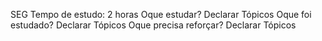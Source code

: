 SEG
    Tempo de estudo: 2 horas
    Oque estudar?
        Declarar Tópicos
    Oque foi estudado?
        Declarar Tópicos
    Oque precisa reforçar?
       Declarar Tópicos
